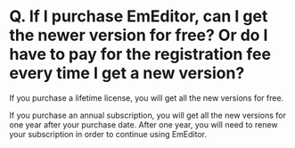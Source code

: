 # Q. If I purchase EmEditor, can I get the newer version for free? Or do I have to pay for the registration fee every time I get a new version?

If you purchase a lifetime license, you will get all the new versions for free.

If you purchase an annual subscription, you will get all the new versions for one year after your purchase date. After one year, you will need to renew your subscription in order to continue using EmEditor.